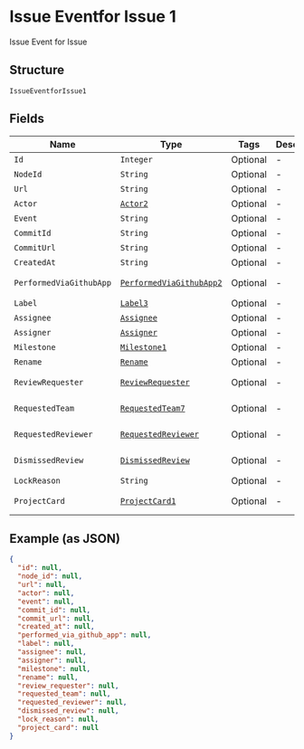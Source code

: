
# Issue Eventfor Issue 1

Issue Event for Issue

## Structure

`IssueEventforIssue1`

## Fields

| Name | Type | Tags | Description | Getter | Setter |
|  --- | --- | --- | --- | --- | --- |
| `Id` | `Integer` | Optional | - | Integer getId() | setId(Integer id) |
| `NodeId` | `String` | Optional | - | String getNodeId() | setNodeId(String nodeId) |
| `Url` | `String` | Optional | - | String getUrl() | setUrl(String url) |
| `Actor` | [`Actor2`](../../doc/models/actor-2.md) | Optional | - | Actor2 getActor() | setActor(Actor2 actor) |
| `Event` | `String` | Optional | - | String getEvent() | setEvent(String event) |
| `CommitId` | `String` | Optional | - | String getCommitId() | setCommitId(String commitId) |
| `CommitUrl` | `String` | Optional | - | String getCommitUrl() | setCommitUrl(String commitUrl) |
| `CreatedAt` | `String` | Optional | - | String getCreatedAt() | setCreatedAt(String createdAt) |
| `PerformedViaGithubApp` | [`PerformedViaGithubApp2`](../../doc/models/performed-via-github-app-2.md) | Optional | - | PerformedViaGithubApp2 getPerformedViaGithubApp() | setPerformedViaGithubApp(PerformedViaGithubApp2 performedViaGithubApp) |
| `Label` | [`Label3`](../../doc/models/label-3.md) | Optional | - | Label3 getLabel() | setLabel(Label3 label) |
| `Assignee` | [`Assignee`](../../doc/models/assignee.md) | Optional | - | Assignee getAssignee() | setAssignee(Assignee assignee) |
| `Assigner` | [`Assigner`](../../doc/models/assigner.md) | Optional | - | Assigner getAssigner() | setAssigner(Assigner assigner) |
| `Milestone` | [`Milestone1`](../../doc/models/milestone-1.md) | Optional | - | Milestone1 getMilestone() | setMilestone(Milestone1 milestone) |
| `Rename` | [`Rename`](../../doc/models/rename.md) | Optional | - | Rename getRename() | setRename(Rename rename) |
| `ReviewRequester` | [`ReviewRequester`](../../doc/models/review-requester.md) | Optional | - | ReviewRequester getReviewRequester() | setReviewRequester(ReviewRequester reviewRequester) |
| `RequestedTeam` | [`RequestedTeam7`](../../doc/models/requested-team-7.md) | Optional | - | RequestedTeam7 getRequestedTeam() | setRequestedTeam(RequestedTeam7 requestedTeam) |
| `RequestedReviewer` | [`RequestedReviewer`](../../doc/models/requested-reviewer.md) | Optional | - | RequestedReviewer getRequestedReviewer() | setRequestedReviewer(RequestedReviewer requestedReviewer) |
| `DismissedReview` | [`DismissedReview`](../../doc/models/dismissed-review.md) | Optional | - | DismissedReview getDismissedReview() | setDismissedReview(DismissedReview dismissedReview) |
| `LockReason` | `String` | Optional | - | String getLockReason() | setLockReason(String lockReason) |
| `ProjectCard` | [`ProjectCard1`](../../doc/models/project-card-1.md) | Optional | - | ProjectCard1 getProjectCard() | setProjectCard(ProjectCard1 projectCard) |

## Example (as JSON)

```json
{
  "id": null,
  "node_id": null,
  "url": null,
  "actor": null,
  "event": null,
  "commit_id": null,
  "commit_url": null,
  "created_at": null,
  "performed_via_github_app": null,
  "label": null,
  "assignee": null,
  "assigner": null,
  "milestone": null,
  "rename": null,
  "review_requester": null,
  "requested_team": null,
  "requested_reviewer": null,
  "dismissed_review": null,
  "lock_reason": null,
  "project_card": null
}
```

